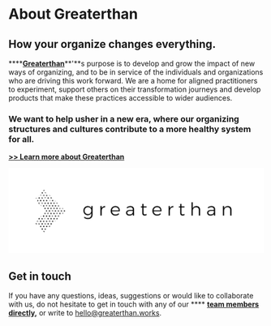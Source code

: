 # About Greaterthan

## How your organize changes everything.&#x20;

****[**Greaterthan**](http://greaterthan.works)**'**s purpose is to develop and grow the impact of new ways of organizing, and to be in service of the individuals and organizations who are driving this work forward. We are a home for aligned practitioners to experiment, support others on their transformation journeys and develop products that make these practices accessible to wider audiences.&#x20;

### **We want to help usher in a new era, where our organizing structures and cultures contribute to a more healthy system for all.**

****[**>> Learn more about Greaterthan**](http://greaterthan.works)****

![](.gitbook/assets/logo-horizontal-xsmall.jpg)

## Get in touch

If you have any questions, ideas, suggestions or would like to collaborate with us, do not hesitate to get in touch with any of our **** [**team members directly,**](https://www.greaterthan.works/#Team) or write to hello@greaterthan.works.&#x20;


